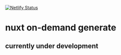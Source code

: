 [![Netlify Status](https://api.netlify.com/api/v1/badges/0b80c725-541d-4ebc-982c-cf40abe257d9/deploy-status)](https://app.netlify.com/sites/elated-wilson-884068/deploys)

# nuxt on-demand generate

## currently under development